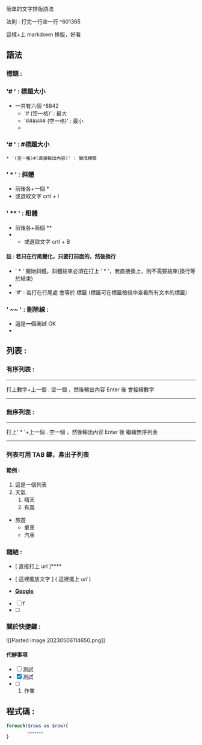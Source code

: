 簡單的文字排版語法

法則 : 打完一行空一行 ^601365

這樣+上 markdown 排版，好看

## 語法

### 標題 :

### '# ' : 標題大小

* 一共有六個 ^8842
	* '# (空一格)' : 最大
	* '###### (空一格)' : 最小
	* 
### '# ' : #標題大小

	* '(空一格)#(直接輸出內容)' : 變成標籤

### ' * ' : 斜體

* 前後各+一個 *
* 或選取文字 crtl + I

### ' ** ' : 粗體

* 前後各+兩個 **
* * 或選取文字 crtl + B

#### 註 : 若只在行尾變化，只要打前面的，然後換行

* ' * ' 開始斜體。斜體結束必須在打上  ' * '，若直接換上，則不需要結束(換行等於結束)
* 
* '#' : 若打在行尾處 會等於 標籤 (標籤可在標籤檢視中查看所有文本的標籤)
### ' ~~ ' : 刪除線 :

* ~~這是一個測試~~ OK
* 

## 列表 :

### 有序列表 : 

___
打上數字+上一個 .  空一個  ，然後輸出內容 
Enter 後 會接續數字
___

### 無序列表 : 

___
打上' * '+上一個 .  空一個  ，然後輸出內容 
Enter 後 繼續無序列表
___

### 列表可用 TAB 鍵，產出子列表

#### 範例 :

1. 這是一個列表
2. 天氣
	1. 晴天
	2. 有風
* 旅遊
	* 單車
	* 汽車

### 鏈結 :

* [ 直接打上 url ]****

* [ 這裡擺放文字 ]  ( 這裡擺上 *url* )

* [**Google**](https://www.google.com/)

- [ ] f
- [ ] 

### 關於快捷鍵 : 

![[Pasted image 20230506114650.png]]

#### 代辦事項

- [ ] 測試
- [x] 測試
- [ ] 1. 作業

## 程式碼 : 

```php
foreach($rows as $row){
		。。。。。。。
}
```